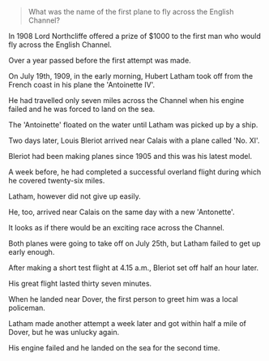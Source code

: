 > What was the name of the first plane to fly across the English Channel?



In 1908 Lord Northcliffe offered a prize of $1000 to the first man who would fly across the English Channel. 

Over a year passed before the first attempt was made. 

On July 19th, 1909, in the early morning, Hubert Latham took off from the French coast in his plane the 'Antoinette IV'. 

He had travelled only seven miles across the Channel when his engine failed and he was forced to land on the sea. 

The 'Antoinette' floated on the water until Latham was picked up by a ship.





Two days later, Louis Bleriot arrived near Calais with a plane called 'No. XI'. 

Bleriot had been making planes since 1905 and this was his latest model. 

A week before, he had completed a successful overland flight during which he covered twenty-six miles. 

Latham, however did not give up easily. 

He, too, arrived near Calais on the same day with a new 'Antonette'. 

It looks as if there would be an exciting race across the Channel. 

Both planes were going to take off on July 25th, but Latham failed to get up early enough. 

After making a short test flight at 4.15 a.m., Bleriot set off half an hour later. 

His great flight lasted thirty seven minutes. 

When he landed near Dover, the first person to greet him was a local policeman. 

Latham made another attempt a week later and got within half a mile of Dover, but he was unlucky again. 

His engine failed and he landed on the sea for the second time.
